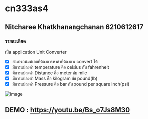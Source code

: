 # cn333as4
## Nitcharee Khatkhanangchanan 6210612617
### รายละเอียด
เป็น application Unit Converter

- [x] สามารถพิมพ์เลขที่ต้องการหาค่าที่ต้องการ convert ได้
- [x] มีการแปลงค่า  temperature คือ celsius กับ fahrenheit
- [x] มีการแปลงค่า  Distance คือ meter กับ mile
- [x] มีการแปลงค่า  Mass คือ kilogram กับ pound(Ib)
- [x] มีการแปลงค่า  Pressure คือ bar กับ pound per square inch(psi)

![image](https://user-images.githubusercontent.com/60337800/164488925-55e0da71-9195-4369-9971-bf56b5adcfe2.png)

## DEMO : https://youtu.be/Bs_o7Js8M30
